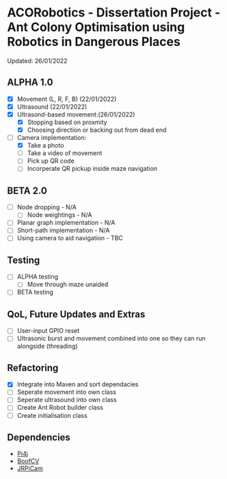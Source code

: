 # ACORobotics - Dissertation Project - Ant Colony Optimisation using Robotics in Dangerous Places
Updated: 26/01/2022

## ALPHA 1.0
- [x] Movement (L, R, F, B) (22/01/2022)
- [x] Ultrasound (22/01/2022)
- [x] Ultrasond-based movement:(26/01/2022)
  - [x] Stopping based on proxmity
  - [x] Choosing direction or backing out from dead end 
- [ ] Camera implementation:
	- [x] Take a photo
	- [ ] Take a video of movement
	- [ ] Pick up QR code
	- [ ] Incorperate QR pickup inside maze navigation

## BETA 2.0
- [ ] Node dropping - N/A
	- [ ] Node weightings - N/A
- [ ] Planar graph implementation - N/A
- [ ] Short-path implementation - N/A
- [ ] Using camera to aid navigation - TBC

## Testing
- [ ] ALPHA testing
	- [ ] Move through maze unaided 
- [ ] BETA testing

## QoL, Future Updates and Extras
- [ ] User-input GPIO reset
- [ ] Ultrasonic burst and movement combined into one so they can run alongside (threading)

## Refactoring
- [x] Integrate into Maven and sort dependacies
- [ ] Seperate movement into own class
- [ ] Seperate ultrasound into own class
- [ ] Create Ant Robot builder class
- [ ] Create initialisation class

## Dependencies
- [Pi4j](https://pi4j.com/1.2/download.html)
- [BoofCV](https://github.com/lessthanoptimal/BoofCV)
- [JRPiCam](https://github.com/Hopding/JRPiCam)
